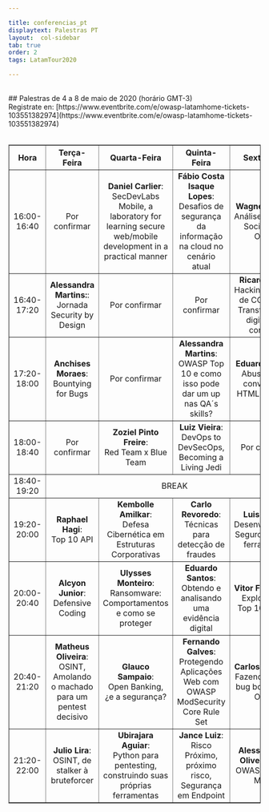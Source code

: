 ```yaml
---

title: conferencias_pt
displaytext: Palestras PT
layout:  col-sidebar
tab: true
order: 2
tags: LatamTour2020

---
```


<br>
## Palestras de 4 a 8 de maio de 2020 (horário GMT-3)
<br>
Registrate en: [https://www.eventbrite.com/e/owasp-latamhome-tickets-103551382974](https://www.eventbrite.com/e/owasp-latamhome-tickets-103551382974)
<br><br>
<table width="100%" border="1" style="text-align:center;">
  <tr>
    <th width="12%">Hora</th>
    <th width="22%">Terça-Feira</th>
    <th width="22%">Quarta-Feira</th>
    <th width="22%">Quinta-Feira</th>
    <th width="22%">Sexta-Feira</th>
  </tr>
  <tr>
    <td>16:00-16:40</td>
    <td>Por confirmar</td>
    <td><b>Daniel Carlier</b>:<br>SecDevLabs Mobile, a laboratory for learning secure web/mobile development in a practical manner</td>
    <td><b>Fábio Costa Isaque Lopes</b>:<br>Desafios de segurança da informação na cloud no cenário atual</td>
    <td><b>Wagner Morais</b>:<br>Análise de Redes Sociais com OSINT</td>
  </tr>
<tr>
    <td>16:40-17:20</td>
    <td><b>Alessandra Martins:</b>:<br>Jornada Security by Design</td>
    <td>Por confirmar</td>
    <td>Por confirmar</td>
    <td><b>Ricardo Supo</b>:<br>Hacking nos dias de COVID-19, Transformação digital sem controles</td>
  </tr>
<tr>
    <td>17:20-18:00</td>
    <td><b>Anchises Moraes</b>:<br>Bountying for Bugs</td>
    <td>Por confirmar</td>
    <td><b>Alessandra Martins</b>:<br>OWASP Top 10 e como isso pode dar um up nas QA´s skills?</td>
    <td><b>Eduardo Müller</b>:<br>Abusando de conversores HTML para PDF</td>
  </tr>
<tr>
    <td>18:00-18:40</td>
    <td>Por confirmar</td>
    <td><b>Zoziel Pinto Freire</b>:<br>Red Team x Blue Team</td>
    <td><b>Luiz Vieira</b>:<br>DevOps to DevSecOps, Becoming a Living Jedi</td>
    <td>Por confirmar</td>
  </tr>
<tr>
    <td>18:40-19:20</td>
    <td colspan="4">BREAK</td>
  </tr>
<tr>
    <td>19:20-20:00</td>
    <td><b>Raphael Hagi</b>:<br>Top 10 API</td>
    <td><b>Kembolle Amilkar</b>:<br>Defesa Cibernética em Estruturas Corporativas</td>
    <td><b>Carlo Revoredo</b>:<br>Técnicas para detecção de fraudes</td>
    <td><b>Luis Araujo</b>:<br>Desenvolvimento Seguro além das ferramentas</td>
  </tr>
<tr>
    <td>20:00-20:40</td>
    <td><b>Alcyon Junior</b>:<br>Defensive Coding</td>
    <td><b>Ulysses Monteiro</b>:<br>Ransomware: Comportamentos e como se proteger</td>
    <td><b>Eduardo Santos</b>:<br>Obtendo e analisando uma evidência digital</td>
    <td><b>Vitor Fernandes</b>:<br>Explorando o Top 10 OWASP</td>
  </tr>
<tr>
    <td>20:40-21:20</td>
    <td><b>Matheus Oliveira</b>:<br>OSINT,  Amolando o machado para um pentest decisivo</td>
    <td><b>Glauco Sampaio</b>:<br>Open Banking, ¿e a segurança?</td>
    <td><b>Fernando Galves</b>:<br>Protegendo Aplicações Web com OWASP ModSecurity Core Rule Set</td>
    <td><b>Carlos Santiago</b>:<br>Fazendo 35k em bug bounty com OSINT</td>
  </tr>
<tr>
    <td>21:20-22:00</td>
    <td><b>Julio Lira</b>:<br>OSINT, de stalker à bruteforcer</td>
    <td><b>Ubirajara Aguiar</b>:<br>Python para pentesting, construindo suas próprias ferramentas</td>
    <td><b>Jance Luiz</b>:<br>Risco Próximo, próximo risco, Segurança em Endpoint</td>
    <td><b>Alessandro de Oliveira Faria</b>:<br>OWASP Top Ten Mobile</td>
  </tr>
</table>

